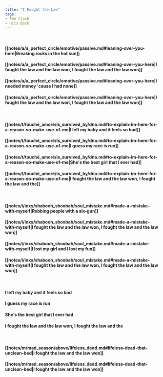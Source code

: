 ```yaml
---
title: "I Fought the Law"
tags:
- The Clash
- Hits Back
---
```

&nbsp;
#### [[notes/a/a_perfect_circle/emotive/passive.md#leaning-over-you-here|Breaking rocks in the hot sun]]
#### [[notes/a/a_perfect_circle/emotive/passive.md#leaning-over-you-here|I fought the law and the law won, I fought the law and the law won]]
#### [[notes/a/a_perfect_circle/emotive/passive.md#leaning-over-you-here|I needed money 'cause I had none]]
#### [[notes/a/a_perfect_circle/emotive/passive.md#leaning-over-you-here|I fought the law and the law won, I fought the law and the law won]]
&nbsp;
#### [[notes/t/touché_amoré/is_survived_by/dna.md#to-explain-im-here-for-a-reason-so-make-use-of-me|I left my baby and it feels so bad]]
#### [[notes/t/touché_amoré/is_survived_by/dna.md#to-explain-im-here-for-a-reason-so-make-use-of-me|I guess my race is run]]
#### [[notes/t/touché_amoré/is_survived_by/dna.md#to-explain-im-here-for-a-reason-so-make-use-of-me|She's the best girl that I ever had]]
#### [[notes/t/touché_amoré/is_survived_by/dna.md#to-explain-im-here-for-a-reason-so-make-use-of-me|I fought the law and the law won, I fought the law and the]]
&nbsp;
#### [[notes/i/inxs/shabooh_shoobah/soul_mistake.md#made-a-mistake-with-myself|Robbing people with a six-gun]]
#### [[notes/i/inxs/shabooh_shoobah/soul_mistake.md#made-a-mistake-with-myself|I fought the law and the law won, I fought the law and the law won]]
#### [[notes/i/inxs/shabooh_shoobah/soul_mistake.md#made-a-mistake-with-myself|I lost my girl and I lost my fun]]
#### [[notes/i/inxs/shabooh_shoobah/soul_mistake.md#made-a-mistake-with-myself|I fought the law and the law won, I fought the law and the law won]]
&nbsp;
#### I left my baby and it feels so bad
#### I guess my race is run
#### She's the best girl that I ever had
#### I fought the law and the law won, I fought the law and the
&nbsp;
#### [[notes/m/mad_season/above/lifeless_dead.md#lifeless-dead-that-unclean-bed|I fought the law and the law won]]
#### [[notes/m/mad_season/above/lifeless_dead.md#lifeless-dead-that-unclean-bed|I fought the law and the law won]]
